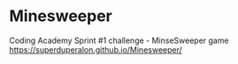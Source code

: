 # Minesweeper

Coding Academy Sprint #1 challenge - MinseSweeper game
https://superduperalon.github.io/Minesweeper/
